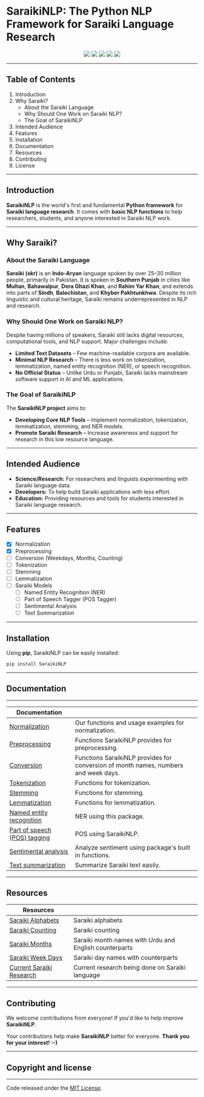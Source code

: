 # SaraikiNLP: The Python NLP Framework for Saraiki Language Research

<div align="center">
<a href="https://github.com/SaraikiNLP/SaraikiNLP"><img src="https://img.shields.io/badge/Github-SaraikiNLP-blue?logo=github"/></a>
<a href="https://huggingface.co/SaraikiNLP"><img src="https://img.shields.io/badge/Hugging%20Face-SaraikiNLP-yellow?logo=huggingface"/></a>
<a href="https://github.com/SaraikiNLP/SaraikiNLP/graphs/contributors"><img src="https://img.shields.io/github/contributors/SaraikiNLP/SaraikiNLP.svg" /></a>
<a href="https://pepy.tech/project/SaraikiNLP"><img src="https://pepy.tech/badge/SaraikiNLP" /></a>
<a href="https://github.com/SaraikiNLP/SaraikiNLP/blob/master/LICENSE"><img src="https://img.shields.io/badge/license-MIT-blue.svg" /></a>
</div>

---

## Table of Contents

1. Introduction
2. Why Saraiki?
   - About the Saraiki Language
   - Why Should One Work on Saraiki NLP?
   - The Goal of SaraikiNLP
3. Intended Audience
4. Features
5. Installation
6. Documentation
7. Resources
8. Contributing
9. License

---

## Introduction

**SaraikiNLP** is the world's first and fundamental **Python framework** for **Saraiki language research**. It comes with **basic NLP functions** to help researchers, students, and anyone interested in Saraiki NLP work.


---

## Why Saraiki?

### About the Saraiki Language

**Saraiki (skr)** is an **Indo-Aryan** language spoken by over 25–30 million people, primarily in Pakistan. It is spoken in **Southern Punjab** in cities like **Multan**, **Bahawalpur**, **Dera Ghazi Khan**, and **Rahim Yar Khan**, and extends into parts of **Sindh**, **Balochistan**, and **Khyber Pakhtunkhwa**. Despite its rich linguistic and cultural heritage, Saraiki remains underrepresented in NLP and research.

### Why Should One Work on Saraiki NLP?

Despite having millions of speakers, Saraiki still lacks digital resources, computational tools, and NLP support. Major challenges include:

- **Limited Text Datasets** – Few machine-readable corpora are available.
- **Minimal NLP Research** – There is less work on tokenization, lemmatization, named entity recognition (NER), or speech recognition.
- **No Official Status** – Unlike Urdu or Punjabi, Saraiki lacks mainstream software support in AI and ML applications.

### The Goal of SaraikiNLP

The **SaraikiNLP project** aims to:

- **Developing Core NLP Tools** – Implement normalization, tokenization, lemmatization, stemming, and NER models.
- **Promote Saraiki Research** – Increase awareness and support for research in this low resource language.

---

## Intended Audience

- **Science/Research:** For researchers and linguists experimenting with Saraiki language data.
- **Developers:** To help build Saraiki applications with less effort.
- **Education:** Providing resources and tools for students interested in Saraiki language research.

---

## Features 

- [X] Normalization
- [X] Preprocessing
- [ ] Conversion (Weekdays, Months, Counting)
- [ ] Tokenization
- [ ] Stemming
- [ ] Lemmatization
- [ ] Saraiki Models
  - [ ] Named Entity Recognition (NER)
  - [ ] Part of Speech Tagger (POS Tagger)
  - [ ] Sentimental Analysis
  - [ ] Text Summarization

---

## Installation

Using **pip**, SaraikiNLP can be easily installed:

```bash
pip install SaraikiNLP
```

---

## Documentation
----------------

| Documentation   |                                                                |
| --------------- | -------------------------------------------------------------- |
| [Normalization]  | Our functions and usage examples for normalization. |
| [Preprocessing]    | Functions SaraikiNLP provides for preprocessing. |
| [Conversion]    | Functions SaraikiNLP provides for conversion of month names, numbers and week days. |
| [Tokenization]    | Functions for tokenization. |
| [Stemming]    | Functions for stemming. |
| [Lemmatization]    | Functions for lemmatization. |
| [Named entity recognition]    | NER using this package. |
| [Part of speech (POS) tagging]    | POS using SaraikiNLP. |
| [Sentimental analysis]    | Analyze sentiment using package's built in functions. |
| [Text summarization]    | Summarize Saraiki text easily. |

[Normalization]: https://github.com/SaraikiNLP/SaraikiNLP/blob/main/Documentation/normalization.md
[Preprocessing]: https://github.com/SaraikiNLP/SaraikiNLP/blob/main/Documentation/preprocessing.md
[Conversion]: https://github.com/SaraikiNLP/SaraikiNLP/blob/main/Documentation/conversion.md
[Tokenization]: https://github.com/SaraikiNLP/SaraikiNLP/blob/main/Documentation/tokenization.md
[Stemming]: https://github.com/SaraikiNLP/SaraikiNLP/blob/main/Documentation/stemming.md
[Lemmatization]: https://github.com/SaraikiNLP/SaraikiNLP/blob/main/Documentation/lemmatization.md
[Named entity recognition]: https://github.com/SaraikiNLP/SaraikiNLP/blob/main/Documentation/ner.md
[Part of speech (POS) tagging]: https://github.com/SaraikiNLP/SaraikiNLP/blob/main/Documentation/pos.md
[Sentimental analysis]: https://github.com/SaraikiNLP/SaraikiNLP/blob/main/Documentation/sentiment.md
[Text summarization]: https://github.com/SaraikiNLP/SaraikiNLP/blob/main/Documentation/summarization.md

---

## Resources

| Resources   |                                                                |
| --------------- | -------------------------------------------------------------- |
| [Saraiki Alphabets]  | Saraiki alphabets |
| [Saraiki Counting]    | Saraiki counting |
| [Saraiki Months]     | Saraiki month names with Urdu and English counterparts |
| [Saraiki Week Days]  | Saraiki day names with counterparts |
| [Current Saraiki Research] | Current research being done on Saraiki language |


[Saraiki Alphabets]: https://github.com/SaraikiNLP/SaraikiNLP/blob/main/Resources/saraiki_alphabets.md
[Saraiki Counting]: https://github.com/SaraikiNLP/SaraikiNLP/blob/main/Resources/saraiki_counting.md
[Saraiki Months]: https://github.com/SaraikiNLP/SaraikiNLP/blob/main/Resources/saraiki_months.md
[Saraiki Week Days]: https://github.com/SaraikiNLP/SaraikiNLP/blob/main/Resources/saraiki_week_days.md
[Current Saraiki Research]: https://github.com/SaraikiNLP/SaraikiNLP/blob/main/Resources/saraiki_research.md

---

## Contributing

We welcome contributions from everyone! If you'd like to help improve **SaraikiNLP**.

Your contributions help make **SaraikiNLP** better for everyone. **Thank you for your interest! :-)**

---

## Copyright and license
------------------------
Code released under the [MIT License](https://github.com/SaraikiNLP/SaraikiNLP/blob/master/LICENSE.md).




